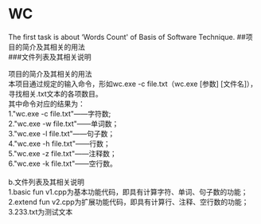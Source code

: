 # WC
The first task is about ‘Words Count' of Basis of Software Technique.
##项目的简介及其相关的用法  
###文件列表及其相关说明  

项目的简介及其相关的用法<br>
本项目通过规定的输入命令，形如wc.exe -c file.txt（wc.exe [参数] [文件名]），寻找相关.txt文本的各项数目。<br>
其中命令对应的结果为：<br>
1."wc.exe -c file.txt"——字符数;<br>
2."wc.exe -w file.txt"——单词数；<br>
3."wc.exe -l file.txt"——句子数；<br>
4."wc.exe -h file.txt"——行数；<br>
5."wc.exe -z file.txt"——注释数；<br>
6."wc.exe -k file.txt"——空行数。<br>
<br>
b.文件列表及其相关说明<br>
1.basic fun v1.cpp为基本功能代码，即具有计算字符、单词、句子数的功能；<br>
2.extend fun v2.cpp为扩展功能代码，即具有计算行、注释、空行数的功能；<br>
3.233.txt为测试文本<br>
